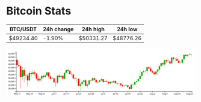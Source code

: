 # Bitcoin Stats

BTC/USDT|24h change|24h high|24h low|
|---|---|---|---|
|$49234.40|-1.90%|$50331.27|$48776.26|

<img src="./chart.svg">
